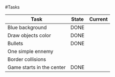 #Tasks

| Task											 | State | Current |
|----------------------------|-------|---------|
|Blue background						 | DONE  |         |
|Draw objects color	    		 | DONE  |         |
|Bullets           	    		 | DONE  |         |
|One simple ennemy 	    		 |       |         |
|Border collisions 	    		 |       |         |
|Game starts in the center   | DONE  |         |

